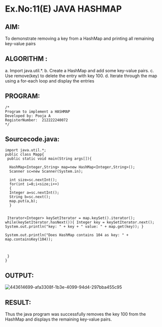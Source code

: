 # Ex.No:11(E)  JAVA HASHMAP

## AIM:
To demonstrate removing a key from a HashMap and printing all remaining key-value pairs

## ALGORITHM :

a.	Import java.util.*.
b.	Create a HashMap and add some key-value pairs.
c.	Use remove(key) to delete the entry with key 100.
d.	Iterate through the map using a for-each loop and display the entries

## PROGRAM:
 ```
/*
Program to implement a HASHMAP
Developed by: Pooja A
RegisterNumber:  212222240072
*/
```

## Sourcecode.java:
```
import java.util.*;  
public class Mapp{  
 public static void main(String args[]){ 
     
  HashMap<Integer,String> map=new HashMap<Integer,String>(); 
  Scanner sc=new Scanner(System.in);
  
  int size=sc.nextInt();
  for(int i=0;i<size;i++)
  {
  Integer a=sc.nextInt();
  String b=sc.next();
  map.put(a,b);  
  } 
 
  
 Iterator<Integer> keySetIterator = map.keySet().iterator(); while(keySetIterator.hasNext()){ Integer key = keySetIterator.next(); System.out.println("key: " + key + " value: " + map.get(key)); }

System.out.println("Does HashMap contains 104 as key: " + map.containsKey(104));



 }  
}  
```






## OUTPUT:

![443614699-afa3308f-1b3e-4099-94d4-297bba455c95](https://github.com/user-attachments/assets/4be194b2-cf7a-48e1-9e46-1fe2f0687a5d)


## RESULT:
Thus the java program was successfully removes the key 100 from the HashMap and displays the remaining key-value pairs.




